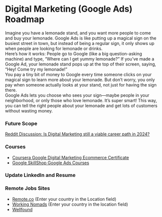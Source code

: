 # Digital Marketing (Google Ads) Roadmap
Imagine you have a lemonade stand, and you want more people to come and buy your lemonade. Google Ads is like putting up a magical sign on the busiest street in town, but instead of being a regular sign, it only shows up when people are looking for lemonade or drinks.  
Here’s how it works: People go to Google (like a big question-asking machine) and type, “Where can I get yummy lemonade?” If you’ve made a Google Ad, your lemonade stand pops up at the top of their screen, saying, “Hey! Come try my lemonade!”  
You pay a tiny bit of money to Google every time someone clicks on your magical sign to learn more about your lemonade. But don’t worry, you only pay when someone actually looks at your stand, not just for having the sign there.  
Google Ads lets you choose who sees your sign—maybe people in your neighborhood, or only those who love lemonade. It’s super smart! This way, you can tell the right people about your lemonade and get lots of customers without wasting money.

### Future Scope
[Reddit Discussion: Is Digital Marketing still a viable career path in 2024?](https://www.reddit.com/r/DigitalMarketing/comments/1fc9b98/is_digital_marketing_still_a_viable_career_path/)

### Courses
* [Coursera Google Digital Marketing Ecommerce Certificate](https://www.coursera.org/professional-certificates/google-digital-marketing-ecommerce)
* [Google SkillShop Google Ads Courses](https://skillshop.docebosaas.com/learn/dashboard/channel/39)

### Update LinkedIn and Resume

### Remote Jobs Sites
* [Remote.co](https://remote.co/remote-jobs/marketing/) (Enter your country in the Location field)
* [Working Nomads](https://www.workingnomads.com/jobs?category=marketing) (Enter your country in the location field)
* [Wellfound](https://wellfound.com/role/r/digital-marketing)
